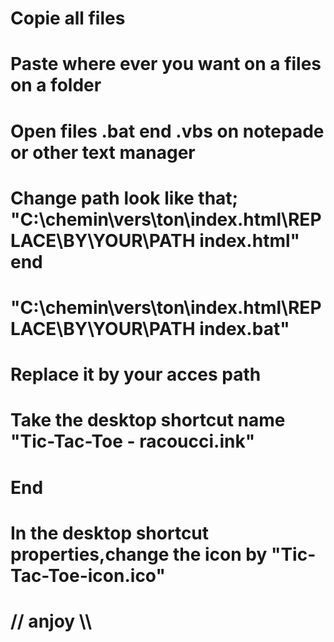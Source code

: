 # Copie all files
# Paste where ever you want on a files on a folder
#
# Open files .bat end .vbs on notepade or other text manager 
# Change path look like that; "C:\chemin\vers\ton\index.html\REPLACE\BY\YOUR\PATH index.html" end
# "C:\chemin\vers\ton\index.html\REPLACE\BY\YOUR\PATH index.bat" 
# Replace it by your acces path
#
# Take the desktop shortcut name "Tic-Tac-Toe - racoucci.ink"
# End
# In the desktop shortcut properties,change the icon by "Tic-Tac-Toe-icon.ico"
#
# // anjoy \\\
